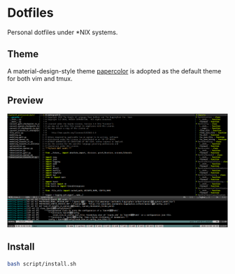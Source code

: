 # Dotfiles

Personal dotfiles under *NIX systems.

## Theme

A material-design-style theme [papercolor](https://github.com/NLKNguyen/papercolor-theme) is adopted as the default theme for both vim and tmux.

## Preview

![](./preview/papercolor.png)

## Install

```bash
bash script/install.sh
```
